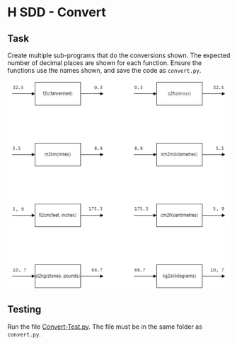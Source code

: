 # H SDD - Convert


## Task

Create multiple sub-programs that do the conversions shown.  The expected number of decimal places are shown for each function.  Ensure the functions use the names shown, and save the code as `convert.py`.

![functions.png](assets/functions.png "Functions to create")


## Testing

Run the file [Convert-Test.py](assets/Convert-Test.py "Download file").  The file must be in the same folder as `convert.py`.
